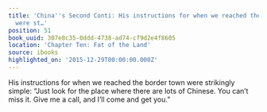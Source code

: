 ```yaml
---
title: 'China''s Second Conti: His instructions for when we reached the border town
  were st…'
position: 51
book_uuid: 307e8c35-0ddd-4738-ad74-cf9d2e4f8605
location: 'Chapter Ten: Fat of the Land'
source: ibooks
highlighted_on: '2015-12-29T00:00:00.000Z'
---
```


His instructions for when we reached the border town were strikingly simple: “Just look for the place where there are lots of Chinese. You can’t miss it. Give me a call, and I’ll come and get you.”